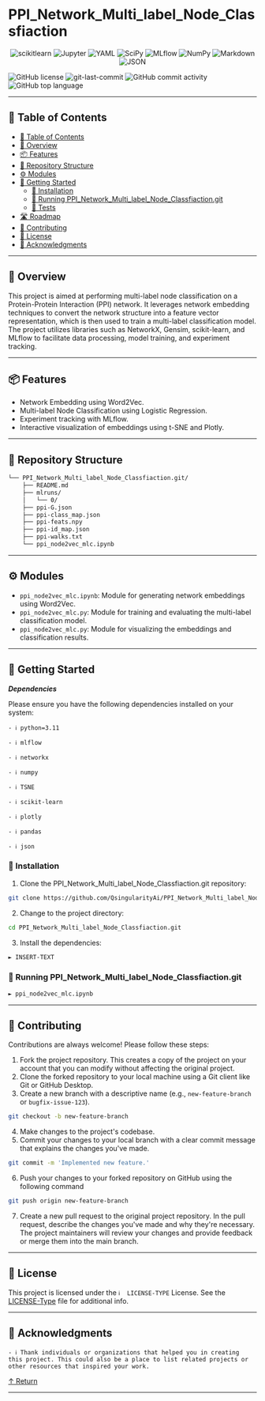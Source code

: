 # PPI_Network_Multi_label_Node_Classfiaction

<p align="center">
<img src="https://img.shields.io/badge/scikitlearn-F7931E.svg?style&logo=scikit-learn&logoColor=white" alt="scikitlearn" />
<img src="https://img.shields.io/badge/Jupyter-F37626.svg?style&logo=Jupyter&logoColor=white" alt="Jupyter" />
<img src="https://img.shields.io/badge/YAML-CB171E.svg?style&logo=YAML&logoColor=white" alt="YAML" />
<img src="https://img.shields.io/badge/SciPy-8CAAE6.svg?style&logo=SciPy&logoColor=white" alt="SciPy" />

<img src="https://img.shields.io/badge/MLflow-0194E2.svg?style&logo=MLflow&logoColor=white" alt="MLflow" />
<img src="https://img.shields.io/badge/NumPy-013243.svg?style&logo=NumPy&logoColor=white" alt="NumPy" />
<img src="https://img.shields.io/badge/Markdown-000000.svg?style&logo=Markdown&logoColor=white" alt="Markdown" />
<img src="https://img.shields.io/badge/JSON-000000.svg?style&logo=JSON&logoColor=white" alt="JSON" />
</p>
<img src="https://img.shields.io/github/license/QsingularityAi/PPI_Network_Multi_label_Node_Classfiaction.git?style&color=5D6D7E" alt="GitHub license" />
<img src="https://img.shields.io/github/last-commit/QsingularityAi/PPI_Network_Multi_label_Node_Classfiaction.git?style&color=5D6D7E" alt="git-last-commit" />
<img src="https://img.shields.io/github/commit-activity/m/QsingularityAi/PPI_Network_Multi_label_Node_Classfiaction.git?style&color=5D6D7E" alt="GitHub commit activity" />
<img src="https://img.shields.io/github/languages/top/QsingularityAi/PPI_Network_Multi_label_Node_Classfiaction.git?style&color=5D6D7E" alt="GitHub top language" />
</div>

---

## 📖 Table of Contents
- [📖 Table of Contents](#-table-of-contents)
- [📍 Overview](#-overview)
- [📦 Features](#-features)
- [📂 Repository Structure](#-repository-structure)
- [⚙️ Modules](#modules)
- [🚀 Getting Started](#-getting-started)
    - [🔧 Installation](#-installation)
    - [🤖 Running PPI_Network_Multi_label_Node_Classfiaction.git](#-running-PPI_Network_Multi_label_Node_Classfiaction.git)
    - [🧪 Tests](#-tests)
- [🛣 Roadmap](#-roadmap)
- [🤝 Contributing](#-contributing)
- [📄 License](#-license)
- [👏 Acknowledgments](#-acknowledgments)

---


## 📍 Overview

This project is aimed at performing multi-label node classification on a Protein-Protein Interaction (PPI) network. It leverages network embedding techniques to convert the network structure into a feature vector representation, which is then used to train a multi-label classification model. The project utilizes libraries such as NetworkX, Gensim, scikit-learn, and MLflow to facilitate data processing, model training, and experiment tracking.

---

## 📦 Features

- Network Embedding using Word2Vec.
- Multi-label Node Classification using Logistic Regression.
- Experiment tracking with MLflow.
- Interactive visualization of embeddings using t-SNE and Plotly.

---


## 📂 Repository Structure

```sh
└── PPI_Network_Multi_label_Node_Classfiaction.git/
    ├── README.md
    ├── mlruns/
    │   └── 0/
    ├── ppi-G.json
    ├── ppi-class_map.json
    ├── ppi-feats.npy
    ├── ppi-id_map.json
    ├── ppi-walks.txt
    └── ppi_node2vec_mlc.ipynb
```


---

## ⚙️ Modules

- `ppi_node2vec_mlc.ipynb`: Module for generating network embeddings using Word2Vec.
- `ppi_node2vec_mlc.py`: Module for training and evaluating the multi-label classification model.
- `ppi_node2vec_mlc.py`: Module for visualizing the embeddings and classification results.

---

## 🚀 Getting Started

***Dependencies***

Please ensure you have the following dependencies installed on your system:

`- ℹ️ python=3.11`

`- ℹ️ mlflow`

`- ℹ️ networkx`

`- ℹ️ numpy`

`- ℹ️ TSNE`

`- ℹ️ scikit-learn`

`- ℹ️ plotly`

`- ℹ️ pandas`

`- ℹ️ json`


### 🔧 Installation

1. Clone the PPI_Network_Multi_label_Node_Classfiaction.git repository:
```sh
git clone https://github.com/QsingularityAi/PPI_Network_Multi_label_Node_Classfiaction.git
```

2. Change to the project directory:
```sh
cd PPI_Network_Multi_label_Node_Classfiaction.git
```

3. Install the dependencies:
```sh
► INSERT-TEXT
```

### 🤖 Running PPI_Network_Multi_label_Node_Classfiaction.git

```sh
► ppi_node2vec_mlc.ipynb
```
---

## 🤝 Contributing

Contributions are always welcome! Please follow these steps:
1. Fork the project repository. This creates a copy of the project on your account that you can modify without affecting the original project.
2. Clone the forked repository to your local machine using a Git client like Git or GitHub Desktop.
3. Create a new branch with a descriptive name (e.g., `new-feature-branch` or `bugfix-issue-123`).
```sh
git checkout -b new-feature-branch
```
4. Make changes to the project's codebase.
5. Commit your changes to your local branch with a clear commit message that explains the changes you've made.
```sh
git commit -m 'Implemented new feature.'
```
6. Push your changes to your forked repository on GitHub using the following command
```sh
git push origin new-feature-branch
```
7. Create a new pull request to the original project repository. In the pull request, describe the changes you've made and why they're necessary.
The project maintainers will review your changes and provide feedback or merge them into the main branch.

---

## 📄 License

This project is licensed under the `ℹ️  LICENSE-TYPE` License. See the [LICENSE-Type](LICENSE) file for additional info.

---

## 👏 Acknowledgments

`- ℹ️ Thank individuals or organizations that helped you in creating this project. This could also be a place to list related projects or other resources that inspired your work.`

[↑ Return](#Top)

---
